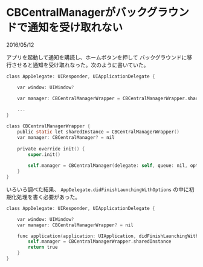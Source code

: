 # CBCentralManagerがバックグラウンドで通知を受け取れない

2016/05/12

アプリを起動して通知を購読し、ホームボタンを押して
バックグラウンドに移行させると通知を受け取れなった。次のように書いていた。

```objectivec
class AppDelegate: UIResponder, UIApplicationDelegate {

    var window: UIWindow?

    var manager: CBCentralManagerWrapper = CBCentralManagerWrapper.sharedInstance
    
    ...
}
```

```objectivec
class CBCentralManagerWrapper {
    public static let sharedInstance = CBCentralManagerWrapper()
    var manager: CBCentralManager? = nil
    
    private override init() {
        super.init()
        
        self.manager = CBCentralManager(delegate: self, queue: nil, options: nil)
    }
}
```

いろいろ調べた結果、 `AppDelegate.didFinishLaunchingWithOptions` の中に初期化処理を書く必要があった。

```objectivec
class AppDelegate: UIResponder, UIApplicationDelegate {

    var window: UIWindow?
    var manager: CBCentralManagerWrapper? = nil

    func application(application: UIApplication, didFinishLaunchingWithOptions launchOptions: [NSObject:AnyObject]?) -> Bool {
        self.manager = CBCentralManagerWrapper.sharedInstance
        return true
    }
}
```
